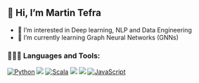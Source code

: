 ## 👋 Hi, I’m Martin Tefra
- 👀 I’m interested in Deep learning, NLP and Data Engineering
- 🌱 I’m currently learning Graph Neural Networks (GNNs)


### 👨🏼‍💻 Languages and Tools:
<p>
<a href="https://github.com/search?q=user%3ADenverCoder1+language%3Apython"><img alt="Python" src="https://img.shields.io/badge/Python-14354C.svg?logo=python&logoColor=white"></a>
    <a href="https://github.com/search?q=user%3ADenverCoder1+language%3Apytorch"><img src="https://img.shields.io/badge/PyTorch-%23EE4C2C.svg?logo=PyTorch&logoColor=white"/></a>
      <a href="https://github.com/search?q=user%3ADenverCoder1+language%3Ascala"><img alt="Scala" src="https://img.shields.io/badge/scala-%23DC322F.svg?logo=scala&logoColor=white"></a>
    <a href="https://github.com/search?q=user%3ADenverCoder1+language%3Akafka"><img src="https://img.shields.io/badge/Apache%20Kafka-000?logo=apachekafka"/></a>
  <a href="https://github.com/search?q=user%3ADenverCoder1+language%3Aspark"><img src="https://img.shields.io/badge/Apache%20Spark-FDEE21?logo=apachespark&logoColor=black"/></a>
      <a href="https://github.com/search?q=user%3ADenverCoder1+language%3Ajavascript"><img alt="JavaScript" src="https://img.shields.io/badge/JavaScript-F7DF1E.svg?logo=javascript&logoColor=black"></a>
</p>
